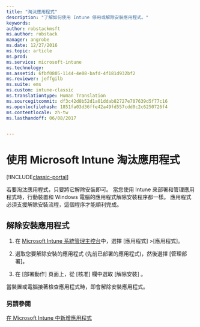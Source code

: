 ```yaml
---
title: "淘汰應用程式"
description: "了解如何使用 Intune 停用或解除安裝應用程式。"
keywords: 
author: robstackmsft
ms.author: robstack
manager: angrobe
ms.date: 12/27/2016
ms.topic: article
ms.prod: 
ms.service: microsoft-intune
ms.technology: 
ms.assetid: 6fbf0805-1144-4e08-bafd-4f181d932bf2
ms.reviewer: jeffgilb
ms.suite: ems
ms.custom: intune-classic
ms.translationtype: Human Translation
ms.sourcegitcommit: df3c42d8b52d1a01ddab82727e707639d5f77c16
ms.openlocfilehash: 1851fa03d36ffe42a49fd557cdd0c2c6250726f4
ms.contentlocale: zh-tw
ms.lasthandoff: 06/08/2017


---
```


# <a name="retire-apps-using-microsoft-intune"></a>使用 Microsoft Intune 淘汰應用程式

[!INCLUDE[classic-portal](../includes/classic-portal.md)]

若要淘汰應用程式，只要將它解除安裝即可。 當您使用 Intune 來部署和管理應用程式時，行動裝置和 Windows 電腦的應用程式解除安裝程序都一樣。 應用程式必須支援解除安裝流程，這個程序才能順利完成。

## <a name="uninstall-an-app"></a>解除安裝應用程式

1.  在 [Microsoft Intune 系統管理主控台](https://manage.microsoft.com)中，選擇 [應用程式] &gt;[應用程式]。

2.  選取您要解除安裝的應用程式 (先前已部署的應用程式)，然後選擇 [管理部署]。

3.  在 [部署動作]  頁面上，從 [核准]  欄中選取 [解除安裝]  。

當裝置或電腦接著檢查應用程式時，即會解除安裝應用程式。

### <a name="see-also"></a>另請參閱
[在 Microsoft Intune 中新增應用程式](add-apps.md)


